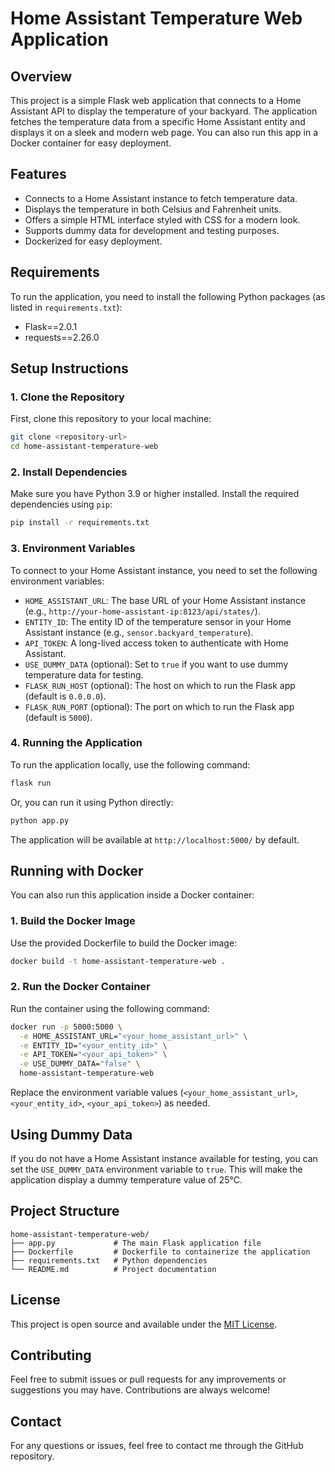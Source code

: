 # Home Assistant Temperature Web Application

## Overview

This project is a simple Flask web application that connects to a Home Assistant API to display the temperature of your backyard. The application fetches the temperature data from a specific Home Assistant entity and displays it on a sleek and modern web page. You can also run this app in a Docker container for easy deployment.

## Features

- Connects to a Home Assistant instance to fetch temperature data.
- Displays the temperature in both Celsius and Fahrenheit units.
- Offers a simple HTML interface styled with CSS for a modern look.
- Supports dummy data for development and testing purposes.
- Dockerized for easy deployment.

## Requirements

To run the application, you need to install the following Python packages (as listed in `requirements.txt`):

- Flask==2.0.1
- requests==2.26.0

## Setup Instructions

### 1. Clone the Repository

First, clone this repository to your local machine:

```bash
git clone <repository-url>
cd home-assistant-temperature-web
```

### 2. Install Dependencies

Make sure you have Python 3.9 or higher installed. Install the required dependencies using `pip`:

```bash
pip install -r requirements.txt
```

### 3. Environment Variables

To connect to your Home Assistant instance, you need to set the following environment variables:

- `HOME_ASSISTANT_URL`: The base URL of your Home Assistant instance (e.g., `http://your-home-assistant-ip:8123/api/states/`).
- `ENTITY_ID`: The entity ID of the temperature sensor in your Home Assistant instance (e.g., `sensor.backyard_temperature`).
- `API_TOKEN`: A long-lived access token to authenticate with Home Assistant.
- `USE_DUMMY_DATA` (optional): Set to `true` if you want to use dummy temperature data for testing.
- `FLASK_RUN_HOST` (optional): The host on which to run the Flask app (default is `0.0.0.0`).
- `FLASK_RUN_PORT` (optional): The port on which to run the Flask app (default is `5000`).

### 4. Running the Application

To run the application locally, use the following command:

```bash
flask run
```

Or, you can run it using Python directly:

```bash
python app.py
```

The application will be available at `http://localhost:5000/` by default.

## Running with Docker

You can also run this application inside a Docker container:

### 1. Build the Docker Image

Use the provided Dockerfile to build the Docker image:

```bash
docker build -t home-assistant-temperature-web .
```

### 2. Run the Docker Container

Run the container using the following command:

```bash
docker run -p 5000:5000 \
  -e HOME_ASSISTANT_URL="<your_home_assistant_url>" \
  -e ENTITY_ID="<your_entity_id>" \
  -e API_TOKEN="<your_api_token>" \
  -e USE_DUMMY_DATA="false" \
  home-assistant-temperature-web
```

Replace the environment variable values (`<your_home_assistant_url>`, `<your_entity_id>`, `<your_api_token>`) as needed.

## Using Dummy Data

If you do not have a Home Assistant instance available for testing, you can set the `USE_DUMMY_DATA` environment variable to `true`. This will make the application display a dummy temperature value of 25°C.

## Project Structure

```
home-assistant-temperature-web/
├── app.py             # The main Flask application file
├── Dockerfile         # Dockerfile to containerize the application
├── requirements.txt   # Python dependencies
└── README.md          # Project documentation
```

## License

This project is open source and available under the [MIT License](LICENSE).

## Contributing

Feel free to submit issues or pull requests for any improvements or suggestions you may have. Contributions are always welcome!

## Contact

For any questions or issues, feel free to contact me through the GitHub repository.

